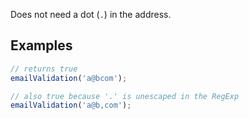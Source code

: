 Does not need a dot (`.`) in the address.

## Examples

~~~~JavaScript
// returns true
emailValidation('a@bcom');

// also true because '.' is unescaped in the RegExp
emailValidation('a@b,com');
~~~~
